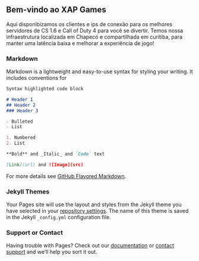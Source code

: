 ## Bem-vindo ao XAP Games

Aqui disponibizamos os clientes e ips de conexão para os melhores servidores de CS 1.6 e Call of Duty 4 para você se divertir.
Temos nossa infraestrutura localizada em Chapecó e compartilhada em curitiba, para manter uma latência baixa e melhorar a experiência de jogo!



### Markdown

Markdown is a lightweight and easy-to-use syntax for styling your writing. It includes conventions for

```markdown
Syntax highlighted code block

# Header 1
## Header 2
### Header 3

- Bulleted
- List

1. Numbered
2. List

**Bold** and _Italic_ and `Code` text

[Link](url) and ![Image](src)
```

For more details see [GitHub Flavored Markdown](https://guides.github.com/features/mastering-markdown/).

### Jekyll Themes

Your Pages site will use the layout and styles from the Jekyll theme you have selected in your [repository settings](https://github.com/XAPGAMES/xapgames.github.io/settings). The name of this theme is saved in the Jekyll `_config.yml` configuration file.

### Support or Contact

Having trouble with Pages? Check out our [documentation](https://docs.github.com/categories/github-pages-basics/) or [contact support](https://support.github.com/contact) and we’ll help you sort it out.
